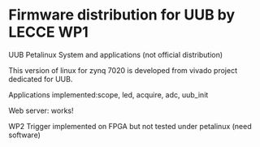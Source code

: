 # Firmware distribution for UUB by LECCE WP1

UUB Petalinux System and applications (not official distribution)

This version of linux for zynq 7020 is developed from vivado project dedicated for UUB.

Applications implemented:scope, led, acquire, adc, uub_init

Web server: works!

WP2 Trigger implemented on FPGA but not tested under petalinux (need software)
